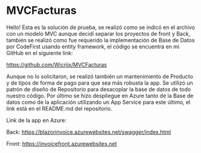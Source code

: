 # MVCFacturas

Hello!
Esta es la solución de prueba, se realizó como se indicó en el archivo con un modelo MVC aunque decidí separar los proyectos de front y Back, también se realizó como fue requerido la implementación de Base de Datos por CodeFirst usando entity framework, el código se encuentra en mi GitHub en el siguiente link:

https://github.com/Wicriix/MVCFacturas

Aunque no lo solicitaron, se realizó también un mantenimiento de Producto y de tipos de forma de pago para que sea más robusta la app. Se utilizó un patrón de diseño de Repositorio para desacoplar la base de datos de todo nuestro código. Por último se hizo despliegue en Azure tanto de la Base de datos como de la aplicación utilizando un App Service para este último, el link está en el README.md del repositorio.

Link de la app en Azure:

Back:
https://blazorinvoice.azurewebsites.net/swagger/index.html

Front:
https://invoicefront.azurewebsites.net
